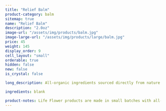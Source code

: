 ```yaml
---
title: "Relief Balm"
product-category: balm
sitemap: true
name: "Relief Balm"
description: "2.0oz"
image-url: "/assets/img/products/balm.jpg"
image-large-url: "/assets/img/products/large/balm.jpg"
price: 45
weight: 145
display_order: 9
cell_layout: "small"
orderable: true
hidden: false
new: false
is_crystal: false

long_description: All-organic ingredients sourced directly from nature to ease aches, pains, burns, and scars. Coconut oil and olive oil work by nourishing the skin while the anti-inflammatory properties of beeswax, shea butter, lavender and eucalyptus essential oils relieve the muscles.

ingredients: blank

product-notes: Life Flower products are made in small batches with all-natural and boutique ingredients. Most orders are processed within 3 days of being placed.
---
```

